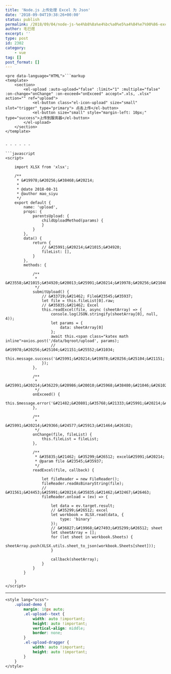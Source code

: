```yaml
---
title: 'Node.js 上传处理 Excel 为 Json'
date: '2018-09-04T19:38:26+00:00'
status: publish
permalink: /2018/09/04/node-js-%e4%b8%8a%e4%bc%a0%e5%a4%84%e7%90%86-excel-%e4%b8%ba-json
author: 毛巳煜
excerpt: ''
type: post
id: 2302
category:
    - vue
tag: []
post_format: []
---
```

```
<pre data-language="HTML">```markup
<template>
    <section>
        <el-upload :auto-upload="false" :limit="1" :multiple="false" :on-change="onChange" :on-exceed="onExceed" accept=".xls, .xlsx" action="" ref="upload">
            <el-button class="el-icon-upload" size="small" slot="trigger" type="primary"> 点击上传</el-button>
            <el-button size="small" style="margin-left: 10px;" type="success">上传到服务器</el-button>
        </el-upload>
    </section>
</template>

```
```

- - - - - -

```javascript
<script>

    import XLSX from 'xlsx';

    /**
     * &#19978;&#20256;&#38468;&#20214;
     *
     * @date 2018-08-31
     * @author mao_siyu
     */
    export default {
        name: 'upload',
        props: {
            parentsUpload: {
                childUploadMethod(params) {
                }
            }
        },
        data() {
            return {
                // &#25991;&#20214;&#21015;&#34920;
                fileList: [],
            }
        },
        methods: {

            /**
             * &#23558;&#21015;&#34920;&#20013;&#25991;&#20214;&#19978;&#20256;&#21040;&#26381;&#21153;&#22120;
             */
            submitUpload() {
                // &#33719;&#21462; File&#23545;&#35937;
                let file = this.fileList[0].raw;
                // &#35835;&#21462; Excel
                this.readExcel(file, async (sheetArray) => {
                    console.log(JSON.stringify(sheetArray[0], null, 4));
                    let params = {
                        data: sheetArray[0]
                    };
                    await this.<span class="katex math inline">axios.post('/data/bqroot/upload', params);
                    // &#19978;&#20256;&#25104;&#21151;&#25552;&#31034;
                    this.message.success('&#25991;&#20214;&#19978;&#20256;&#25104;&#21151;!');
                });
            },

            /**
             * &#25991;&#20214;&#36229;&#20986;&#20010;&#25968;&#38480;&#21046;&#26102;
             */
            onExceed() {
                this.$message.error('&#21482;&#20801;&#35768;&#21333;&#25991;&#20214;&#19978;&#20256;!');
            },

            /**
             * &#25991;&#20214;&#29366;&#24577;&#25913;&#21464;&#26102;
             */
            onChange(file, fileList) {
                this.fileList = fileList;
            },

            /**
             * &#35835;&#21462; &#35299;&#26512; excel&#25991;&#20214;
             * @param file &#23545;&#35937;
             */
            readExcel(file, callback) {

                let fileReader = new FileReader();
                fileReader.readAsBinaryString(file);
                // &#31561;&#24453;&#25991;&#20214;&#35835;&#21462;&#32467;&#26463;
                fileReader.onload = (ev) => {

                    let data = ev.target.result;
                    // &#35299;&#26512; excel
                    let workbook = XLSX.read(data, {
                        type: 'binary'
                    });
                    // &#36827;&#19968;&#27493;&#35299;&#26512; sheet
                    let sheetArray = [];
                    for (let sheet in workbook.Sheets) {
                        sheetArray.push(XLSX.utils.sheet_to_json(workbook.Sheets[sheet]));
                    }

                    callback(sheetArray);
                }
            }
        }

    }
</script>

```

- - - - - -

```css
<style lang="scss">
    .upload-demo {
        margin: 10px auto;
        .el-upload--text {
            width: auto !important;
            height: auto !important;
            vertical-align: middle;
            border: none;
        }
        .el-upload-dragger {
            width: auto !important;
            height: auto !important;
        }
    }
</style>

```